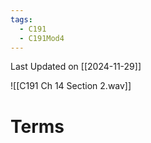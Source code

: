 ```yaml
---
tags:
  - C191
  - C191Mod4
---
```

Last Updated on [[2024-11-29]]

![[C191 Ch 14 Section 2.wav]]

# Terms

